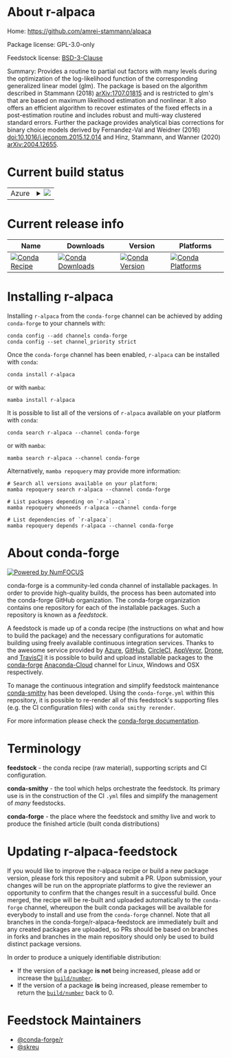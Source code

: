 About r-alpaca
==============

Home: https://github.com/amrei-stammann/alpaca

Package license: GPL-3.0-only

Feedstock license: [BSD-3-Clause](https://github.com/conda-forge/r-alpaca-feedstock/blob/main/LICENSE.txt)

Summary: Provides a routine to partial out factors with many levels during the optimization of the log-likelihood function of the corresponding generalized linear model (glm). The package is based on the algorithm described in Stammann (2018) <arXiv:1707.01815> and is restricted to glm's that are based on maximum likelihood estimation and nonlinear. It also offers an efficient algorithm to recover estimates of the fixed effects in a post-estimation routine and includes robust and multi-way clustered standard errors. Further the package provides analytical bias corrections for binary choice models derived by Fernandez-Val and Weidner (2016) <doi:10.1016/j.jeconom.2015.12.014> and Hinz, Stammann, and Wanner (2020) <arXiv:2004.12655>.

Current build status
====================


<table>
    
  <tr>
    <td>Azure</td>
    <td>
      <details>
        <summary>
          <a href="https://dev.azure.com/conda-forge/feedstock-builds/_build/latest?definitionId=17604&branchName=main">
            <img src="https://dev.azure.com/conda-forge/feedstock-builds/_apis/build/status/r-alpaca-feedstock?branchName=main">
          </a>
        </summary>
        <table>
          <thead><tr><th>Variant</th><th>Status</th></tr></thead>
          <tbody><tr>
              <td>linux_64_r_base4.1</td>
              <td>
                <a href="https://dev.azure.com/conda-forge/feedstock-builds/_build/latest?definitionId=17604&branchName=main">
                  <img src="https://dev.azure.com/conda-forge/feedstock-builds/_apis/build/status/r-alpaca-feedstock?branchName=main&jobName=linux&configuration=linux_64_r_base4.1" alt="variant">
                </a>
              </td>
            </tr><tr>
              <td>linux_64_r_base4.2</td>
              <td>
                <a href="https://dev.azure.com/conda-forge/feedstock-builds/_build/latest?definitionId=17604&branchName=main">
                  <img src="https://dev.azure.com/conda-forge/feedstock-builds/_apis/build/status/r-alpaca-feedstock?branchName=main&jobName=linux&configuration=linux_64_r_base4.2" alt="variant">
                </a>
              </td>
            </tr><tr>
              <td>osx_64_r_base4.1</td>
              <td>
                <a href="https://dev.azure.com/conda-forge/feedstock-builds/_build/latest?definitionId=17604&branchName=main">
                  <img src="https://dev.azure.com/conda-forge/feedstock-builds/_apis/build/status/r-alpaca-feedstock?branchName=main&jobName=osx&configuration=osx_64_r_base4.1" alt="variant">
                </a>
              </td>
            </tr><tr>
              <td>osx_64_r_base4.2</td>
              <td>
                <a href="https://dev.azure.com/conda-forge/feedstock-builds/_build/latest?definitionId=17604&branchName=main">
                  <img src="https://dev.azure.com/conda-forge/feedstock-builds/_apis/build/status/r-alpaca-feedstock?branchName=main&jobName=osx&configuration=osx_64_r_base4.2" alt="variant">
                </a>
              </td>
            </tr><tr>
              <td>win_64</td>
              <td>
                <a href="https://dev.azure.com/conda-forge/feedstock-builds/_build/latest?definitionId=17604&branchName=main">
                  <img src="https://dev.azure.com/conda-forge/feedstock-builds/_apis/build/status/r-alpaca-feedstock?branchName=main&jobName=win&configuration=win_64_" alt="variant">
                </a>
              </td>
            </tr>
          </tbody>
        </table>
      </details>
    </td>
  </tr>
</table>

Current release info
====================

| Name | Downloads | Version | Platforms |
| --- | --- | --- | --- |
| [![Conda Recipe](https://img.shields.io/badge/recipe-r--alpaca-green.svg)](https://anaconda.org/conda-forge/r-alpaca) | [![Conda Downloads](https://img.shields.io/conda/dn/conda-forge/r-alpaca.svg)](https://anaconda.org/conda-forge/r-alpaca) | [![Conda Version](https://img.shields.io/conda/vn/conda-forge/r-alpaca.svg)](https://anaconda.org/conda-forge/r-alpaca) | [![Conda Platforms](https://img.shields.io/conda/pn/conda-forge/r-alpaca.svg)](https://anaconda.org/conda-forge/r-alpaca) |

Installing r-alpaca
===================

Installing `r-alpaca` from the `conda-forge` channel can be achieved by adding `conda-forge` to your channels with:

```
conda config --add channels conda-forge
conda config --set channel_priority strict
```

Once the `conda-forge` channel has been enabled, `r-alpaca` can be installed with `conda`:

```
conda install r-alpaca
```

or with `mamba`:

```
mamba install r-alpaca
```

It is possible to list all of the versions of `r-alpaca` available on your platform with `conda`:

```
conda search r-alpaca --channel conda-forge
```

or with `mamba`:

```
mamba search r-alpaca --channel conda-forge
```

Alternatively, `mamba repoquery` may provide more information:

```
# Search all versions available on your platform:
mamba repoquery search r-alpaca --channel conda-forge

# List packages depending on `r-alpaca`:
mamba repoquery whoneeds r-alpaca --channel conda-forge

# List dependencies of `r-alpaca`:
mamba repoquery depends r-alpaca --channel conda-forge
```


About conda-forge
=================

[![Powered by
NumFOCUS](https://img.shields.io/badge/powered%20by-NumFOCUS-orange.svg?style=flat&colorA=E1523D&colorB=007D8A)](https://numfocus.org)

conda-forge is a community-led conda channel of installable packages.
In order to provide high-quality builds, the process has been automated into the
conda-forge GitHub organization. The conda-forge organization contains one repository
for each of the installable packages. Such a repository is known as a *feedstock*.

A feedstock is made up of a conda recipe (the instructions on what and how to build
the package) and the necessary configurations for automatic building using freely
available continuous integration services. Thanks to the awesome service provided by
[Azure](https://azure.microsoft.com/en-us/services/devops/), [GitHub](https://github.com/),
[CircleCI](https://circleci.com/), [AppVeyor](https://www.appveyor.com/),
[Drone](https://cloud.drone.io/welcome), and [TravisCI](https://travis-ci.com/)
it is possible to build and upload installable packages to the
[conda-forge](https://anaconda.org/conda-forge) [Anaconda-Cloud](https://anaconda.org/)
channel for Linux, Windows and OSX respectively.

To manage the continuous integration and simplify feedstock maintenance
[conda-smithy](https://github.com/conda-forge/conda-smithy) has been developed.
Using the ``conda-forge.yml`` within this repository, it is possible to re-render all of
this feedstock's supporting files (e.g. the CI configuration files) with ``conda smithy rerender``.

For more information please check the [conda-forge documentation](https://conda-forge.org/docs/).

Terminology
===========

**feedstock** - the conda recipe (raw material), supporting scripts and CI configuration.

**conda-smithy** - the tool which helps orchestrate the feedstock.
                   Its primary use is in the construction of the CI ``.yml`` files
                   and simplify the management of *many* feedstocks.

**conda-forge** - the place where the feedstock and smithy live and work to
                  produce the finished article (built conda distributions)


Updating r-alpaca-feedstock
===========================

If you would like to improve the r-alpaca recipe or build a new
package version, please fork this repository and submit a PR. Upon submission,
your changes will be run on the appropriate platforms to give the reviewer an
opportunity to confirm that the changes result in a successful build. Once
merged, the recipe will be re-built and uploaded automatically to the
`conda-forge` channel, whereupon the built conda packages will be available for
everybody to install and use from the `conda-forge` channel.
Note that all branches in the conda-forge/r-alpaca-feedstock are
immediately built and any created packages are uploaded, so PRs should be based
on branches in forks and branches in the main repository should only be used to
build distinct package versions.

In order to produce a uniquely identifiable distribution:
 * If the version of a package **is not** being increased, please add or increase
   the [``build/number``](https://docs.conda.io/projects/conda-build/en/latest/resources/define-metadata.html#build-number-and-string).
 * If the version of a package **is** being increased, please remember to return
   the [``build/number``](https://docs.conda.io/projects/conda-build/en/latest/resources/define-metadata.html#build-number-and-string)
   back to 0.

Feedstock Maintainers
=====================

* [@conda-forge/r](https://github.com/conda-forge/r/)
* [@skreu](https://github.com/skreu/)

